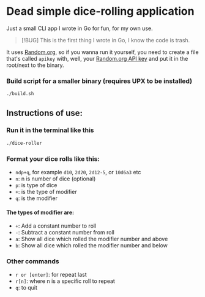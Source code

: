 # Dead simple dice-rolling application
Just a small CLI app I wrote in Go for fun, for my own use.

  > [!BUG] This is the first thing I wrote in Go, I know the code is trash.

It uses [Random.org](random.org), so if you wanna run it yourself, you need to create a file that's called `apikey` with, well, your [Random.org API key](https://api.random.org/dashboard) and put it in the root/next to the binary.
### Build script for a smaller binary (requires UPX to be installed)
```sh
./build.sh
```
## Instructions of use:
### Run it in the terminal like this
```sh
./dice-roller
```

### Format your dice rolls like this:
- `ndp+q`, for example `d10`, `2d20`, `2d12-5`, or `10d6a3` etc
- `n`:  n is number of dice (optional)
- `p`:  is type of dice
- `+`:  is the type of modifier
- `q`:  is the modifier

#### The types of modifier are:
- `+`: Add a constant number to roll
- `-`: Subtract a constant number from roll
- `a`: Show all dice which rolled the modifier number and above
- `b`: Show all dice which rolled the modifier number and below

### Other commands
- `r or [enter]`:  for repeat last
- `r[n]`:  where n is a specific roll to repeat
- `q`:  to quit
